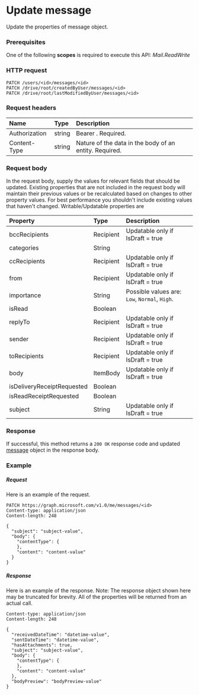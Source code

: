 # Update message

Update the properties of message object.
### Prerequisites
One of the following **scopes** is required to execute this API: _Mail.ReadWrite_ 
### HTTP request
<!-- { "blockType": "ignored" } -->
```http
PATCH /users/<id>/messages/<id>
PATCH /drive/root/createdByUser/messages/<id>
PATCH /drive/root/lastModifiedByUser/messages/<id>
```
### Request headers
| Name       | Type | Description|
|:-----------|:------|:----------|
| Authorization  | string  | Bearer <token>. Required. |
| Content-Type | string  | Nature of the data in the body of an entity. Required. |
### Request body
In the request body, supply the values for relevant fields that should be updated. Existing properties that are not included in the request body will maintain their previous values or be recalculated based on changes to other property values. For best performance you shouldn't include existing values that haven't changed. Writable/Updatable properties are 

| Property	   | Type	|Description|
|:---------------|:--------|:----------|
|bccRecipients|Recipient|Updatable only if IsDraft = true|
|categories|String||
|ccRecipients|Recipient|Updatable only if IsDraft = true|
|from|Recipient|Updatable only if IsDraft = true|
|importance|String| Possible values are: `Low`, `Normal`, `High`.|
|isRead|Boolean||
|replyTo|Recipient|Updatable only if IsDraft = true|
|sender|Recipient|Updatable only if IsDraft = true|
|toRecipients|Recipient|Updatable only if IsDraft = true|
|body|ItemBody|Updatable only if IsDraft = true|
|isDeliveryReceiptRequested|Boolean||
|isReadReceiptRequested|Boolean||
|subject|String|Updatable only if IsDraft = true|

### Response
If successful, this method returns a `200 OK` response code and updated [message](../resources/message.md) object in the response body.
### Example
##### Request
Here is an example of the request.
<!-- {
  "blockType": "request",
  "name": "update_message"
}-->
```http
PATCH https://graph.microsoft.com/v1.0/me/messages/<id>
Content-type: application/json
Content-length: 248

{
  "subject": "subject-value",
  "body": {
    "contentType": {
    },
    "content": "content-value"
  }
}
```
##### Response
Here is an example of the response. Note: The response object shown here may be truncated for brevity. All of the properties will be returned from an actual call.
<!-- {
  "blockType": "response",
  "truncated": true,
  "@odata.type": "microsoft.graph.message"
} -->
```http
Content-type: application/json
Content-length: 248

{
  "receivedDateTime": "datetime-value",
  "sentDateTime": "datetime-value",
  "hasAttachments": true,
  "subject": "subject-value",
  "body": {
    "contentType": {
    },
    "content": "content-value"
  },
  "bodyPreview": "bodyPreview-value"
}
```

<!-- uuid: 8fcb5dbc-d5aa-4681-8e31-b001d5168d79
2015-10-25 14:57:30 UTC -->
<!-- {
  "type": "#page.annotation",
  "description": "Update message",
  "keywords": "",
  "section": "documentation",
  "tocPath": ""
}-->